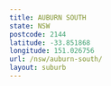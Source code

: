 ```yaml
---
title: AUBURN SOUTH
state: NSW
postcode: 2144
latitude: -33.851868
longitude: 151.026756
url: /nsw/auburn-south/
layout: suburb
---
```


